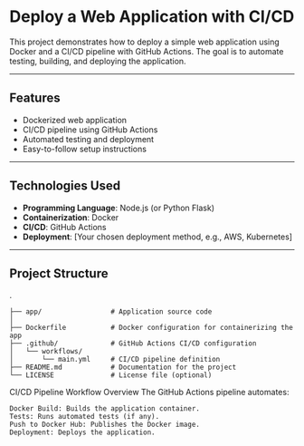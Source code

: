 # Deploy a Web Application with CI/CD

This project demonstrates how to deploy a simple web application using Docker and a CI/CD pipeline with GitHub Actions. The goal is to automate testing, building, and deploying the application.

---

## Features

- Dockerized web application
- CI/CD pipeline using GitHub Actions
- Automated testing and deployment
- Easy-to-follow setup instructions

---

## Technologies Used

- **Programming Language**: Node.js (or Python Flask)
- **Containerization**: Docker
- **CI/CD**: GitHub Actions
- **Deployment**: [Your chosen deployment method, e.g., AWS, Kubernetes]

---

## Project Structure
.
```
├── app/                 # Application source code
│
├── Dockerfile           # Docker configuration for containerizing the app
├── .github/             # GitHub Actions CI/CD configuration
│   └── workflows/
│       └── main.yml     # CI/CD pipeline definition
├── README.md            # Documentation for the project
└── LICENSE              # License file (optional)
```

CI/CD Pipeline
Workflow Overview
The GitHub Actions pipeline automates:


``` Code Checkout: Pulls the latest code.
Docker Build: Builds the application container.
Tests: Runs automated tests (if any).
Push to Docker Hub: Publishes the Docker image.
Deployment: Deploys the application.
```
